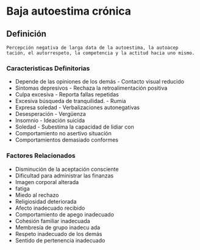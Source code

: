 # Baja autoestima crónica
## Definición
	Percepción negativa de larga data de la autoestima, la autoacep tación, el autorrespeto, la competencia y la actitud hacia uno mismo.

### Caracteristicas Definitorias
- Depende de las opiniones de los 
demás  - Contacto visual reducido  
- Sintomas depresivos  - Rechaza la retroalimentación 
positiva  
- Culpa excesiva  - Reporta fallas repetidas  
- Excesiva búsqueda de tranquilidad.  - Rumia  
- Expresa soledad  - Verbalizaciones autonegativas  
- Desesperación  - Vergüenza  
- Insomnio  - Ideación suicida  
- Soledad  - Subestima la capacidad de lidiar con  
- Comportamiento no asertivo   situación   
- Comportamientos demasiado conformes

### Factores Relacionados
- Disminución de la aceptación 
consciente   
- Dificultad para administrar las 
finanzas   
- Imagen corporal alterada   
- fatiga   
- Miedo al rechazo   
- Religiosidad deteriorada   
- Afecto inadecuado recibido   
- Comportamiento de apego 
inadecuado   
- Cohesión familiar inadecuada   
- Membresía de grupo inadecu ada  
- Respeto inadecuado de los 
demás   
- Sentido de pertenencia 
inadecuado

